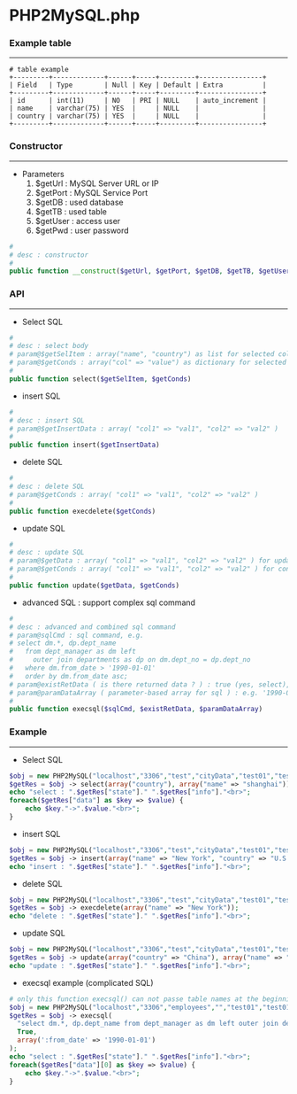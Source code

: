 # PHP2MySQL.php



### Example table
---

```mysql
# table example
+---------+-------------+------+-----+---------+----------------+
| Field   | Type        | Null | Key | Default | Extra          |
+---------+-------------+------+-----+---------+----------------+
| id      | int(11)     | NO   | PRI | NULL    | auto_increment |
| name    | varchar(75) | YES  |     | NULL    |                |
| country | varchar(75) | YES  |     | NULL    |                |
+---------+-------------+------+-----+---------+----------------+
```

### Constructor
---

* Parameters
  1. $getUrl : MySQL Server URL or IP
  2. $getPort : MySQL Service Port
  3. $getDB : used database
  4. $getTB : used table
  5. $getUser : access user
  6. $getPwd : user password

```php
# 
# desc : constructor
#
public function __construct($getUrl, $getPort, $getDB, $getTB, $getUser, $getPwd)
```

### API
---

* Select SQL

```php
#
# desc : select body
# param@$getSelItem : array("name", "country") as list for selected columns showed
# param@$getConds : array("col" => "value") as dictionary for selected conditions
#
public function select($getSelItem, $getConds)
```

* insert SQL

```php
#
# desc : insert SQL
# param@$getInsertData : array( "col1" => "val1", "col2" => "val2" )
#
public function insert($getInsertData)
```

* delete SQL

```php
#
# desc : delete SQL 
# param@$getConds : array( "col1" => "val1", "col2" => "val2" )
# 
public function execdelete($getConds)
```

* update SQL

```php
#
# desc : update SQL
# param@$getData : array( "col1" => "val1", "col2" => "val2" ) for update value
# param@$getConds : array( "col1" => "val1", "col2" => "val2" ) for conditional selection
#
public function update($getData, $getConds)
```

* advanced SQL : support complex sql command

```php
#
# desc : advanced and combined sql command
# param@sqlCmd : sql command, e.g. 
# select dm.*, dp.dept_name 
#   from dept_manager as dm left 
#     outer join departments as dp on dm.dept_no = dp.dept_no 
#   where dm.from_date > '1990-01-01'
#   order by dm.from_date asc;
# param@existRetData ( is there returned data ? ) : true (yes, select), false (no, insert, delete, update)
# param@paramDataArray ( parameter-based array for sql ) : e.g. '1990-01-01' is replaced by :from_date, array(':from_date' => $_POST['fd'])
#
public function execsql($sqlCmd, $existRetData, $paramDataArray)
```

### Example
---

* Select SQL

```php
$obj = new PHP2MySQL("localhost","3306","test","cityData","test01","test01"); 
$getRes = $obj -> select(array("country"), array("name" => "shanghai"));
echo "select : ".$getRes["state"]." ".$getRes["info"]."<br>";
foreach($getRes["data"] as $key => $value) {
    echo $key."->".$value."<br>";
}
```

* insert SQL

```php
$obj = new PHP2MySQL("localhost","3306","test","cityData","test01","test01");
$getRes = $obj -> insert(array("name" => "New York", "country" => "U.S.A."));
echo "insert : ".$getRes["state"]." ".$getRes["info"]."<br>";
```

* delete SQL

```php
$obj = new PHP2MySQL("localhost","3306","test","cityData","test01","test01");
$getRes = $obj -> execdelete(array("name" => "New York"));
echo "delete : ".$getRes["state"]." ".$getRes["info"]."<br>";
```

* update SQL

```php
$obj = new PHP2MySQL("localhost","3306","test","cityData","test01","test01");
$getRes = $obj -> update(array("country" => "China"), array("name" => "shanghai"));
echo "update : ".$getRes["state"]." ".$getRes["info"]."<br>";
```

* execsql example (complicated SQL)

```php
# only this function execsql() can not passe table names at the beginning of object created
$obj = new PHP2MySQL("localhost","3306","employees","","test01","test01");
$getRes = $obj -> execsql(
  "select dm.*, dp.dept_name from dept_manager as dm left outer join departments as dp on dm.dept_no = dp.dept_no where dm.from_date > :from_date order by dm.from_date asc;",
  True,
  array(':from_date' => '1990-01-01')
);
echo "select : ".$getRes["state"]." ".$getRes["info"]."<br>";
foreach($getRes["data"][0] as $key => $value) {
    echo $key."->".$value."<br>";
}
```
